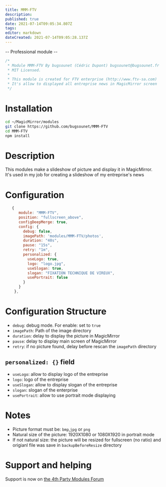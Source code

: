 ```yaml
---
title: MMM-FTV
description: 
published: true
date: 2021-07-14T09:05:34.807Z
tags: 
editor: markdown
dateCreated: 2021-07-14T09:05:28.137Z
---
```


-- Professional module --

```js
/*
 * Module MMM-FTV By bugsounet (Cédric Dupont) bugsounet@bugsounet.fr
 * MIT Licensed.
 * 
 * This module is created for FTV enterprise (http://www.ftv-sa.com)
 * It's allow to displayed all entreprise news in MagicMirror screen
 */
```

# Installation

```sh
cd ~/MagicMirror/modules
git clone https://github.com/bugsounet/MMM-FTV
cd MMM-FTV
npm install
```

# Description

This modules make a slideshow of picture and display it in MagicMirror.<br>
It's used in my job for creating a slideshow of my entreprise's news

# Configuration

```js
   {  
      module: "MMM-FTV",
      position: "fullscreen_above",
      configDeepMerge: true,
      config: {
        debug: false,
        imagePath: 'modules/MMM-FTV/photos',
        duration: "40s",
        pause: "15s",
        retry: "1m",
        personalized: {
          useLogo: true,
          logo: "logo.jpg",
          useSlogan: true,
          slogan: "FIXATION TECHNIQUE DE VIREUX",
          usePortrait: false
        }
      }
    },
```

# Configuration Structure

* `debug`: debug mode. For enable: set to `true`
* `imagePath`: Path of the image directory
* `duration`: delay to display the picture in MagicMirror
* `pause`: delay to display main screen of MagicMirror
* `retry`: if no picture found, delay before rescan the `imagePath` directory

## `personalized: {}` field
* `useLogo`: allow to display logo of the entreprise
* `logo`: logo of the entreprise
* `useSlogan`: allow to display slogan of the entreprise
* `slogan`: slogan of the enterprise
* `usePortrait`: allow to use portrait mode displaying

# Notes

* Picture format must be: `bmp`,`jpg` or `png`
* Natural size of the picture: 1920X1080 or 1080X1920 in portrait mode
* If not natural size: the picture will be resized for fullscreen (no ratio) and origianl file was save in `backupBeforeResize` directory

# Support and helping

Support is now on [the 4th Party Modules Forum](http://forum.bugsounet.fr)
